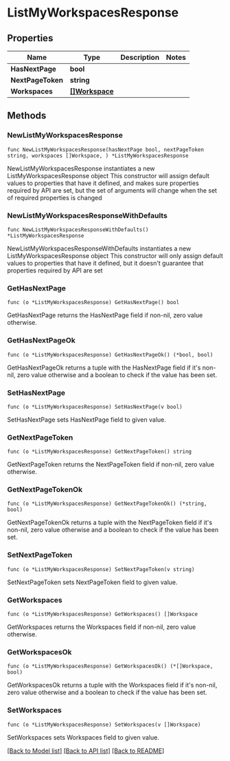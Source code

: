 # ListMyWorkspacesResponse

## Properties

Name | Type | Description | Notes
------------ | ------------- | ------------- | -------------
**HasNextPage** | **bool** |  | 
**NextPageToken** | **string** |  | 
**Workspaces** | [**[]Workspace**](Workspace.md) |  | 

## Methods

### NewListMyWorkspacesResponse

`func NewListMyWorkspacesResponse(hasNextPage bool, nextPageToken string, workspaces []Workspace, ) *ListMyWorkspacesResponse`

NewListMyWorkspacesResponse instantiates a new ListMyWorkspacesResponse object
This constructor will assign default values to properties that have it defined,
and makes sure properties required by API are set, but the set of arguments
will change when the set of required properties is changed

### NewListMyWorkspacesResponseWithDefaults

`func NewListMyWorkspacesResponseWithDefaults() *ListMyWorkspacesResponse`

NewListMyWorkspacesResponseWithDefaults instantiates a new ListMyWorkspacesResponse object
This constructor will only assign default values to properties that have it defined,
but it doesn't guarantee that properties required by API are set

### GetHasNextPage

`func (o *ListMyWorkspacesResponse) GetHasNextPage() bool`

GetHasNextPage returns the HasNextPage field if non-nil, zero value otherwise.

### GetHasNextPageOk

`func (o *ListMyWorkspacesResponse) GetHasNextPageOk() (*bool, bool)`

GetHasNextPageOk returns a tuple with the HasNextPage field if it's non-nil, zero value otherwise
and a boolean to check if the value has been set.

### SetHasNextPage

`func (o *ListMyWorkspacesResponse) SetHasNextPage(v bool)`

SetHasNextPage sets HasNextPage field to given value.


### GetNextPageToken

`func (o *ListMyWorkspacesResponse) GetNextPageToken() string`

GetNextPageToken returns the NextPageToken field if non-nil, zero value otherwise.

### GetNextPageTokenOk

`func (o *ListMyWorkspacesResponse) GetNextPageTokenOk() (*string, bool)`

GetNextPageTokenOk returns a tuple with the NextPageToken field if it's non-nil, zero value otherwise
and a boolean to check if the value has been set.

### SetNextPageToken

`func (o *ListMyWorkspacesResponse) SetNextPageToken(v string)`

SetNextPageToken sets NextPageToken field to given value.


### GetWorkspaces

`func (o *ListMyWorkspacesResponse) GetWorkspaces() []Workspace`

GetWorkspaces returns the Workspaces field if non-nil, zero value otherwise.

### GetWorkspacesOk

`func (o *ListMyWorkspacesResponse) GetWorkspacesOk() (*[]Workspace, bool)`

GetWorkspacesOk returns a tuple with the Workspaces field if it's non-nil, zero value otherwise
and a boolean to check if the value has been set.

### SetWorkspaces

`func (o *ListMyWorkspacesResponse) SetWorkspaces(v []Workspace)`

SetWorkspaces sets Workspaces field to given value.



[[Back to Model list]](../README.md#documentation-for-models) [[Back to API list]](../README.md#documentation-for-api-endpoints) [[Back to README]](../README.md)


